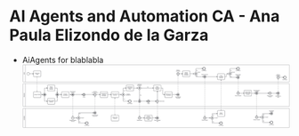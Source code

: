 # AI Agents and Automation CA - Ana Paula Elizondo de la Garza

+ AiAgents for blablabla
![alt text](BPMN_AP.png)